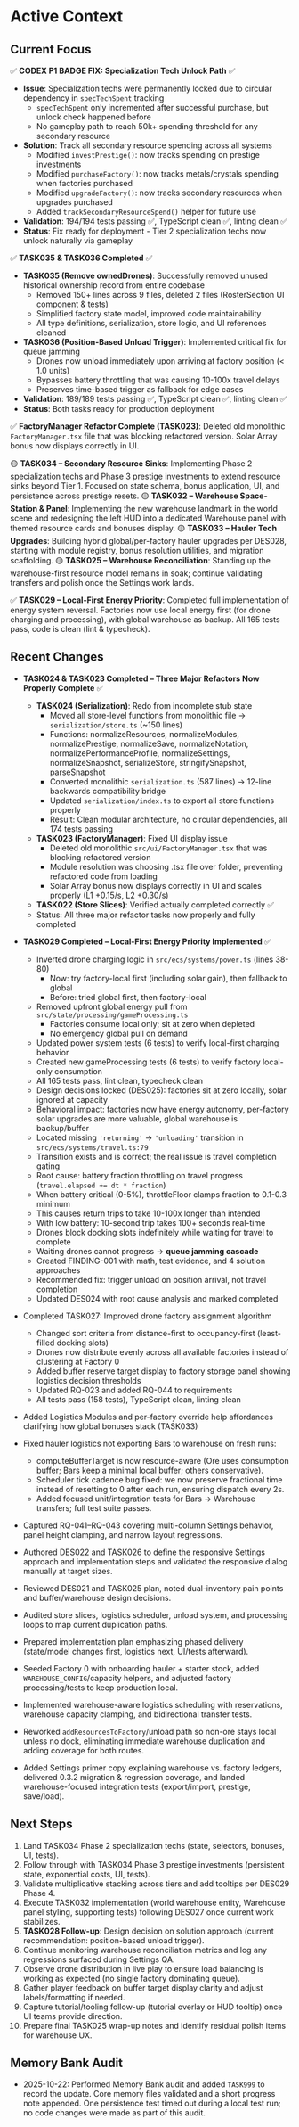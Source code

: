 # Active Context

## Current Focus

✅ **CODEX P1 BADGE FIX: Specialization Tech Unlock Path** ✅

- **Issue**: Specialization techs were permanently locked due to circular dependency in `specTechSpent` tracking
  - `specTechSpent` only incremented after successful purchase, but unlock check happened before
  - No gameplay path to reach 50k+ spending threshold for any secondary resource
- **Solution**: Track all secondary resource spending across all systems
  - Modified `investPrestige()`: now tracks spending on prestige investments
  - Modified `purchaseFactory()`: now tracks metals/crystals spending when factories purchased
  - Modified `upgradeFactory()`: now tracks secondary resources when upgrades purchased
  - Added `trackSecondaryResourceSpend()` helper for future use
- **Validation**: 194/194 tests passing ✅, TypeScript clean ✅, linting clean ✅
- **Status**: Fix ready for deployment - Tier 2 specialization techs now unlock naturally via gameplay

✅ **TASK035 & TASK036 Completed** ✅

- **TASK035 (Remove ownedDrones)**: Successfully removed unused historical ownership record from entire codebase
  - Removed 150+ lines across 9 files, deleted 2 files (RosterSection UI component & tests)
  - Simplified factory state model, improved code maintainability
  - All type definitions, serialization, store logic, and UI references cleaned
- **TASK036 (Position-Based Unload Trigger)**: Implemented critical fix for queue jamming
  - Drones now unload immediately upon arriving at factory position (< 1.0 units)
  - Bypasses battery throttling that was causing 10-100x travel delays
  - Preserves time-based trigger as fallback for edge cases
- **Validation**: 189/189 tests passing ✅, TypeScript clean ✅, linting clean ✅
- **Status**: Both tasks ready for production deployment

✅ **FactoryManager Refactor Complete (TASK023)**: Deleted old monolithic `FactoryManager.tsx` file that was blocking refactored version. Solar Array bonus now displays correctly in UI.

🟡 **TASK034 – Secondary Resource Sinks**: Implementing Phase 2 specialization techs and Phase 3 prestige investments to extend resource sinks beyond Tier 1. Focused on state schema, bonus application, UI, and persistence across prestige resets.
🟡 **TASK032 – Warehouse Space-Station & Panel**: Implementing the new warehouse landmark in the world scene and redesigning the left HUD into a dedicated Warehouse panel with themed resource cards and bonuses display.
🟡 **TASK033 – Hauler Tech Upgrades**: Building hybrid global/per-factory hauler upgrades per DES028, starting with module registry, bonus resolution utilities, and migration scaffolding.
🟡 **TASK025 – Warehouse Reconciliation**: Standing up the warehouse-first resource model remains in soak; continue validating transfers and polish once the Settings work lands.

✅ **TASK029 – Local-First Energy Priority**: Completed full implementation of energy system reversal. Factories now use local energy first (for drone charging and processing), with global warehouse as backup. All 165 tests pass, code is clean (lint & typecheck).

## Recent Changes

- **TASK024 & TASK023 Completed – Three Major Refactors Now Properly Complete** ✅
  - **TASK024 (Serialization)**: Redo from incomplete stub state
    - Moved all store-level functions from monolithic file → `serialization/store.ts` (~150 lines)
    - Functions: normalizeResources, normalizeModules, normalizePrestige, normalizeSave, normalizeNotation, normalizePerformanceProfile, normalizeSettings, normalizeSnapshot, serializeStore, stringifySnapshot, parseSnapshot
    - Converted monolithic `serialization.ts` (587 lines) → 12-line backwards compatibility bridge
    - Updated `serialization/index.ts` to export all store functions properly
    - Result: Clean modular architecture, no circular dependencies, all 174 tests passing
  - **TASK023 (FactoryManager)**: Fixed UI display issue
    - Deleted old monolithic `src/ui/FactoryManager.tsx` that was blocking refactored version
    - Module resolution was choosing .tsx file over folder, preventing refactored code from loading
    - Solar Array bonus now displays correctly in UI and scales properly (L1 +0.15/s, L2 +0.30/s)
  - **TASK022 (Store Slices)**: Verified actually completed correctly ✅
  - Status: All three major refactor tasks now properly and fully completed

- **TASK029 Completed – Local-First Energy Priority Implemented** ✅
  - Inverted drone charging logic in `src/ecs/systems/power.ts` (lines 38-80)
    - Now: try factory-local first (including solar gain), then fallback to global
    - Before: tried global first, then factory-local
  - Removed upfront global energy pull from `src/state/processing/gameProcessing.ts`
    - Factories consume local only; sit at zero when depleted
    - No emergency global pull on demand
  - Updated power system tests (6 tests) to verify local-first charging behavior
  - Created new gameProcessing tests (6 tests) to verify factory local-only consumption
  - All 165 tests pass, lint clean, typecheck clean
  - Design decisions locked (DES025): factories sit at zero locally, solar ignored at capacity
  - Behavioral impact: factories now have energy autonomy, per-factory solar upgrades are more valuable, global warehouse is backup/buffer
  - Located missing `'returning'` → `'unloading'` transition in `src/ecs/systems/travel.ts:79`
  - Transition exists and is correct; the real issue is travel completion gating
  - Root cause: battery fraction throttling on travel progress (`travel.elapsed += dt * fraction`)
  - When battery critical (0-5%), throttleFloor clamps fraction to 0.1-0.3 minimum
  - This causes return trips to take 10-100x longer than intended
  - With low battery: 10-second trip takes 100+ seconds real-time
  - Drones block docking slots indefinitely while waiting for travel to complete
  - Waiting drones cannot progress → **queue jamming cascade**
  - Created FINDING-001 with math, test evidence, and 4 solution approaches
  - Recommended fix: trigger unload on position arrival, not travel completion
  - Updated DES024 with root cause analysis and marked completed

- Completed TASK027: Improved drone factory assignment algorithm
  - Changed sort criteria from distance-first to occupancy-first (least-filled docking slots)
  - Drones now distribute evenly across all available factories instead of clustering at Factory 0
  - Added buffer reserve target display to factory storage panel showing logistics decision thresholds
  - Updated RQ-023 and added RQ-044 to requirements
  - All tests pass (158 tests), TypeScript clean, linting clean

- Added Logistics Modules and per-factory override help affordances clarifying how global bonuses stack (TASK033)

- Fixed hauler logistics not exporting Bars to warehouse on fresh runs:
  - computeBufferTarget is now resource-aware (Ore uses consumption buffer; Bars keep a minimal local buffer; others conservative).
  - Scheduler tick cadence bug fixed: we now preserve fractional time instead of resetting to 0 after each run, ensuring dispatch every 2s.
  - Added focused unit/integration tests for Bars → Warehouse transfers; full test suite passes.

- Captured RQ-041–RQ-043 covering multi-column Settings behavior, panel height clamping, and narrow layout regressions.
- Authored DES022 and TASK026 to define the responsive Settings approach and implementation steps and validated the responsive dialog manually at target sizes.
- Reviewed DES021 and TASK025 plan, noted dual-inventory pain points and buffer/warehouse design decisions.
- Audited store slices, logistics scheduler, unload system, and processing loops to map current duplication paths.
- Prepared implementation plan emphasizing phased delivery (state/model changes first, logistics next, UI/tests afterward).
- Seeded Factory 0 with onboarding hauler + starter stock, added `WAREHOUSE_CONFIG`/capacity helpers, and adjusted factory processing/tests to keep production local.
- Implemented warehouse-aware logistics scheduling with reservations, warehouse capacity clamping, and bidirectional transfer tests.
- Reworked `addResourcesToFactory`/unload path so non-ore stays local unless no dock, eliminating immediate warehouse duplication and adding coverage for both routes.
- Added Settings primer copy explaining warehouse vs. factory ledgers, delivered 0.3.2 migration & regression coverage, and landed warehouse-focused integration tests (export/import, prestige, save/load).

## Next Steps

1. Land TASK034 Phase 2 specialization techs (state, selectors, bonuses, UI, tests).
2. Follow through with TASK034 Phase 3 prestige investments (persistent state, exponential costs, UI, tests).
3. Validate multiplicative stacking across tiers and add tooltips per DES029 Phase 4.
4. Execute TASK032 implementation (world warehouse entity, Warehouse panel styling, supporting tests) following DES027 once current work stabilizes.
5. **TASK028 Follow-up**: Design decision on solution approach (current recommendation: position-based unload trigger).
6. Continue monitoring warehouse reconciliation metrics and log any regressions surfaced during Settings QA.
7. Observe drone distribution in live play to ensure load balancing is working as expected (no single factory dominating queue).
8. Gather player feedback on buffer target display clarity and adjust labels/formatting if needed.
9. Capture tutorial/tooling follow-up (tutorial overlay or HUD tooltip) once UI teams provide direction.
10. Prepare final TASK025 wrap-up notes and identify residual polish items for warehouse UX.

## Memory Bank Audit

- 2025-10-22: Performed Memory Bank audit and added `TASK999` to record the update. Core memory files validated and a short progress note appended. One persistence test timed out during a local test run; no code changes were made as part of this audit.
